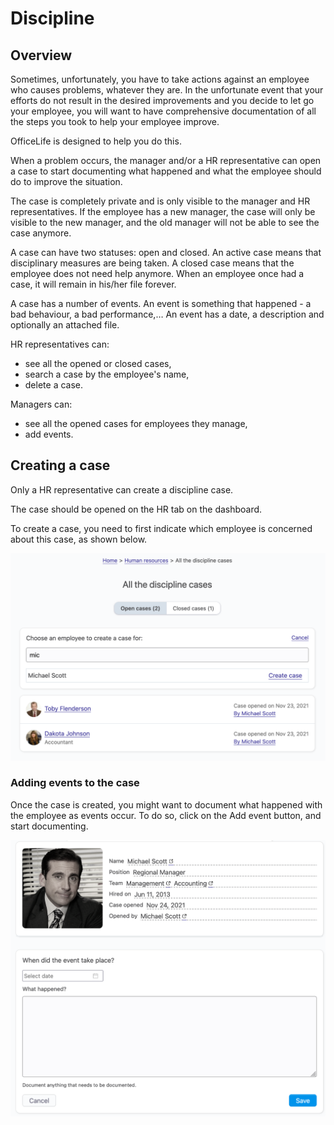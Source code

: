 # Discipline

## Overview

Sometimes, unfortunately, you have to take actions against an employee who causes problems, whatever they are. In the unfortunate event that your efforts do not result in the desired improvements and you decide to let go your employee, you will want to have comprehensive documentation of all the steps you took to help your employee improve.

OfficeLife is designed to help you do this.

When a problem occurs, the manager and/or a HR representative can open a case to start documenting what happened and what the employee should do to improve the situation.

The case is completely private and is only visible to the manager and HR representatives. If the employee has a new manager, the case will only be visible to the new manager, and the old manager will not be able to see the case anymore.

A case can have two statuses: open and closed. An active case means that disciplinary measures are being taken. A closed case means that the employee does not need help anymore. When an employee once had a case, it will remain in his/her file forever.

A case has a number of events. An event is something that happened - a bad behaviour, a bad performance,… An event has a date, a description and optionally an attached file.

HR representatives can:
* see all the opened or closed cases,
* search a case by the employee's name,
* delete a case.

Managers can:
* see all the opened cases for employees they manage,
* add events.

## Creating a case

Only a HR representative can create a discipline case.

The case should be opened on the HR tab on the dashboard.

To create a case, you need to first indicate which employee is concerned about this case, as shown below.

![](./img/dashboard_hr_discipline_case_create.png)

### Adding events to the case

Once the case is created, you might want to document what happened with the employee as events occur. To do so, click on the Add event button, and start documenting.

![](./img/dashboard_hr_discipline_event_create.png)
